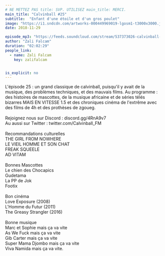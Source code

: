 ```yaml
---
# NE METTEZ PAS title: SVP. UTILISEZ main_title: MERCI.
main_title: "Calvinball #25"
subtitle:  "Enfant d'une étoile et d'un gros poulet"
image: "https://i1.sndcdn.com/artworks-000449969019-lgosm1-t3000x3000.jpg"
date: 2018-11-29

episode_mp3: "https://feeds.soundcloud.com/stream/537373026-calvinball-radio-calvinball-25-fils-dune-etoile-et-dun-gros-poulet.mp3"
author: "Zali Falcam"
duration: "02:02:29"
people_link: 
  - name: Zali Falcam
    key: zalifalcam


is_explicit: no
---
```


<PodcastHeader/>

<!-- ECRIRE LA DESCRIPTION DE L'EPISODE SOUS CETTE LIGNE -->
L'épisode 25 : un grand classique de calvinball, puisqu'il y avait de la musique, des problèmes techniques, et des mauvais films. Au programme : des histoires de mascottes, de la musique africaine et de séries télés bizarres MAIS EN VITESSE 1.5 et des chroniques cinéma de l'extrême avec des films de 4h et des prothèses de zgoueg.<br><br>Rejoignez nous sur Discord : discord.gg/4RnA9v7<br>Au aussi sur Twitter : twitter.com/Calvinball_FM<br><br>Recommandations culturelles<br>THE GIRL FROM NOWHERE<br>LE VIEIL HOMME ET SON CHAT<br>FREAK SQUEELE<br>AD VITAM<br><br>Bonnes Mascottes<br>Le chien des Chocapics<br>Gudetama<br>La PP de Jok<br>Footix<br><br>Bon cinéma<br>Love Exposure (2008)<br>L'Homme du Futur (2011)<br>The Greasy Strangler (2016)<br><br>Bonne musique<br>Marc et Sophie mais ça va vite<br>As We Fuck mais ça va vite<br>Gib Carter mais ça va vite<br>Super Mama Djombo mais ça va vite<br>Viva Namida mais ça va vite.

